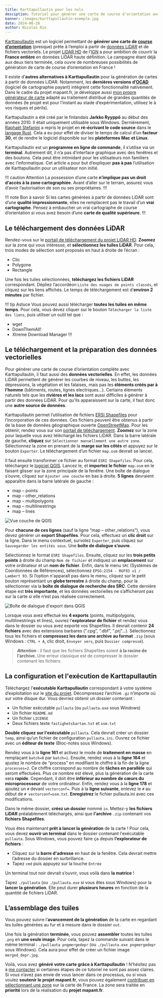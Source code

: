 ```yaml
---
title: Karttapullautin pour les nuls
desciption: Tutoriel pour générer une carte de course d'orientation avec Karttapullautin
banner: /images/karttapullautin-exemple.jpg
date: 2024-06-28
author: Nicolas Rio
---
```


[Karttapullautin](https://github.com/rphlo/karttapullautin) est un logiciel permettant de **générer une carte de [course d’orientation](https://www.ffcorientation.fr/decouvrir/comment/)** (presque) prête à l’emploi à partir de [données LiDAR](https://fr.wikipedia.org/wiki/Lidar) et de fichiers vectoriels. Le projet [LiDAR HD](https://geoservices.ign.fr/lidarhd) de l’[IGN](https://www.ign.fr/) a pour ambition de couvrir la **France entière** en données LiDAR haute définition. La campagne étant déjà aux deux tiers terminée, cela ouvre de nombreuses possibilités de génération de carte de course d’orientation en France !

Il existe d’**autres alternatives à Karttapullautin** pour la génération de cartes à partir de données LiDAR. Notamment, les **dernières versions d’[OCAD](https://www.ocad.com/en/)** (logiciel de cartographie payant) intègrent cette fonctionnalité nativement. Dans le cadre du projet mapant.fr, je développe aussi [mon propre générateur de carte](https://cassini-map.com) adapté au traitement distribué de grandes quantités de données (le projet est pour l’instant au stade d’expérimentation, utilisez le à vos risques et périls).

Karttapullautin a été créé par le finlandais **Jarkko Ryyppö** au début des années 2010. Il était uniquement utilisable sous Windows. Dernièrement, [Raphaël Stefanini](https://www.linkedin.com/in/rphlo/) a repris le projet en **ré-écrivant le code source** dans le [langage Rust](https://www.rust-lang.org/). Cela a eu pour effet de diviser le temps de calcul d’un **facteur 30**, et de rendre le logiciel disponible sur les **plateformes Mac et Linux**.

Karttapullautin est un **programme en ligne de commande**, il s’utilise via un **terminal**. Autrement dit, il n’a pas d’interface graphique avec des fenêtres et des boutons. Cela peut être intimidant pour les utilisateurs non familiers avec l’informatique. Cet article a pour but d’expliquer **pas à pas** l’utilisation de Karttapullautin pour un utilisateur non initié.

!!! caution Attention
La possession d’une carte **n’implique pas un droit d’accès à la zone cartographiée**. Avant d’aller sur le terrain, assurez vous d’avoir l’autorisation de son ou ses propriétaires.
!!!

!!! note Bon à savoir
Si les cartes générées à partir de données LiDAR sont d’une **qualité impressionnante**, elles ne remplacent pas le travail d’un **vrai cartographe**. Pensez à embaucher un vrai cartographe de course d’orientation si vous avez besoin d’une **carte de qualité supérieure**.
!!!

## Le téléchargement des données LiDAR

Rendez-vous sur le [portail de téléchargement du projet LiDAR HD](https://diffusion-lidarhd.ign.fr/). **Zoomez** sur la zone qui vous intéresse, et **sélectionnez les tuiles LiDAR**. Pour cela, trois modes de sélection sont proposés en haut à droite de l’écran :
- Clic
- Polygone
- Rectangle

Une fois les tuiles sélectionnées, **téléchargez les fichiers LiDAR** correspondant. Dépliez l’accordéon `Liste des nuages de points classés`, et cliquez sur les liens affichés. Le temps de téléchargement est d’**environ 2 minutes** par fichier.

!!! tip Astuce
Vous pouvez aussi télécharger **toutes les tuiles en même temps**. Pour cela, vous devez cliquer sur le bouton `Télécharger la liste des liens`, puis utiliser un outil tel que :
- wget
- DownThemAll!
- Xtreme Download Manager
!!!

## Le téléchargement et la préparation des données vectorielles

Pour générer une carte de course d’orientation complète avec Karttapullautin, il faut aussi des **données vectorielles**. En effet, les données LiDAR permettent de générer les courbes de niveau, les buttes, les dépressions, la végétation et les falaises, mais pas les **éléments créés par à l’homme** (bâtiments, routes, lignes electriques…). Certains éléments naturels tels que les **rivières et les lacs** sont aussi difficiles à générer à partir des données LiDAR. Pour qu’ils apparaissent sur la carte, il faut donc une **autre source de données**.

Karttapullautin permet l’utilisation de fichiers [ERSI Shapefiles](https://fr.wikipedia.org/wiki/Shapefile) pour l’incorporation de ces données. Ces fichiers peuvent être obtenus à partir de la base de données géographique ouverte [OpenStreetMap](https://www.openstreetmap.org/). Pour les obtenir, rendez vous sur son [portail de téléchargement](https://www.openstreetmap.org/export). **Zoomez** sur la zone pour laquelle vous avez téléchargé les fichiers LiDAR. Dans la barre latérale de gauche, **cliquez** sur `Sélectionner manuellement une autre zone`. Sélectionnez la zone en prenant de la **marge sur les côtés** et appuyez sur le bouton `Exporter`. Le téléchargement d’un fichier `map.osm` devrait se lancer.

Il faut ensuite transformer ce fichier au format `ESRI Shapefiles`. Pour cela, téléchargez le [logiciel QGIS](https://qgis.org/fr/site/forusers/download.html). Lancez le, et **importez le fichier** `map.osm` en le faisant glisser sur la zone principale de la fenêtre. Une boîte de dialogue s’ouvre, cliquez sur `Ajouter une couche` en bas à droite. **5 lignes** devraient apparaître dans la barre latérale de gauche :
- map – points
- map – other_relations
- map – multipolygons
- map – multilinestrings
- map – lines


![Vue couche de QGIS](/images/qgis-layers.png)

Pour **chacune de ces lignes** (sauf la ligne “map – other_relations”), vous devez générer un **export Shapefiles**. Pour cela, effectuez un **clic droit** sur la ligne. Dans le menu contextuel, survolez `Exporter`, puis cliquez sur `Sauvegarder les entités sous`. Une **boîte de dialogue s’ouvre**.

Sélectionnez le format `ESRI Shapefiles`. Ensuite, cliquez sur les **trois petits points** à droite du champ `Nom de fichier` et indiquez un **emplacement** sur votre ordinateur et un **nom de fichier**. Enfin, dans le menu `SRC` (Systèmes de Coordonnées de Références), sélectionnez `EPSG:2154 - RGF93 v1 / Lambert 93`. Si l’option n'apparaît pas dans le menu, cliquez sur le petit bouton représentant un **globe terrestre** à droite du champ, pour la sélectionner via la **boîte de dialogue de recherche des SRC**. Cette dernière étape est **très importante**, et les données vectorielles ne s’afficheront pas sur la carte si elle n’est pas réalisée correctement.

![Boîte de dialogue d'export dans QGIS](/images/qgis-export-dialog.png)

Lorsque vous avez effectué les **4 exports** (points, multipolygons, multilinestrings et lines), ouvrez l’**explorateur de fichier** et rendez vous dans le dossier ou vous avez exporté vos Shapefiles. Il devrait contenir **24 fichiers** avec des extensions barbares (“.cpg”, “.dbf”, “.prj”...). Sélectionnez tous les fichiers et **compressez les dans une archive au format** `.zip` (sous Windows : `CTRL + A`, clic droit, `Envoyer vers`, puis `Dossier compressé`).

> **_Attention_** : il faut que les fichiers Shapefiles soient **à la racine de l’archive**. Une erreur classique est de compresser le dossier contenant les fichiers.

## La configuration et l'exécution de Karttapullautin

Téléchargez l'**exécutable Karttapullautin** correspondant à votre système d’exploitation sur le [site du projet](https://github.com/rphlo/karttapullautin/releases). Décompressez l’archive `.gz` n’importe où sur votre disque dur. Vous devriez obtenir un dossier contenant :
- Un fichier exécutable `pullauta` (ou `pullauta.exe` sous Windows)
- Un fichier `README.md`
- Un fichier `LICENSE`
- Deux fichiers texte `fastighetskartan.txt` et `osm.txt`

**Double cliquez sur l'exécutable** `pullauta`. Cela devrait créer un dossier `temp`, ainsi qu’un fichier de configuration `pullauta.ini`. Ouvrez ce fichier avec un **éditeur de texte** (Bloc-notes sous Windows).

Rendez vous à la **ligne 161** et activez le mode de **traitement en masse** en remplaçant `batch=0` par `batch=1`. Ensuite, rendez vous à la **ligne 164** et ajustez le nombre de “process” en modifiant le chiffre à la fin de la ligne `processes=2`. Ce chiffre correspond au nombre de **tâches en parallèle** qui seront effectuées. Plus ce nombre est élevé, plus la génération de la carte sera **rapide**. Cependant, il doit être **inférieur au nombre de cœurs du microprocesseur** de votre ordinateur. Enfin, rendez vous à la **ligne 178** et ajoutez un `#` devant `vectorconf=`. Puis à la **ligne suivante**, enlevez le `#` au début de `# vectorconf=osm.txt`. **Enregistrez** le fichier pullauta.ini avec ces modifications.

Dans le même dossier, **créez un dossier** nommé `in`. Mettez-y **les fichiers LiDAR** préalablement téléchargés, ainsi que **l'archive** `.zip` contenant vos **fichiers Shapefiles**.

Vous êtes maintenant **prêt à lancer la génération** de la carte ! Pour cela, vous devez **ouvrir un terminal** dans le dossier contenant l'exécutable `pullauta`. Sous Windows, vous pouvez faire ça depuis **l’explorateur de fichiers** :
- Cliquez sur la **barre d'adresse** en haut de la fenêtre. Cela devrait mettre l’adresse du dossier en surbrillance.
- Tapez `cmd` puis appuyez sur la touche `Entrée`

Un terminal tout noir devrait s’ouvrir, vous voilà dans **la matrice** !

Tapez `./pullauta` (ou `./pullauta.exe` si vous êtes sous Windows) pour la **lancer la génération**. Elle peut durer **plusieurs heures** en fonction de la quantité de fichiers LiDAR.

## L’assemblage des tuiles

Vous pouvez suivre l’**avancement de la génération** de la carte en regardant les tuiles générées au fur et à mesure dans le dossier `out`.

Une fois la génération **terminée**, vous pouvez **assembler** toutes les tuiles `.png` en **une seule image**. Pour cela, tapez la commande suivant dans le même terminal : `./pullauta pngmergedepr` (ou `./pullauta.exe pngmergedepr` sous Windows). Cela aura pour effet de créer un fichier image `merged_depr.jpg`.

Voilà, vous avez **généré votre carte grâce à Karttapullautin** ! N’hésitez pas à <a href="mailto:contact@mapant.fr">me contacter</a> si certaines étapes de ce tutoriel ne sont pas assez claires. Si vous n’avez pas envie de vous lancer dans ce processus, ou si vous voulez **soutenir le projet mapant.fr**, vous pouvez également [contribuer en sélectionnant une zone](/contribute/step-1) sur la carte de France. La zone sera traitée en **priorité** lors de la réalisation du **projet mapant.fr**.
